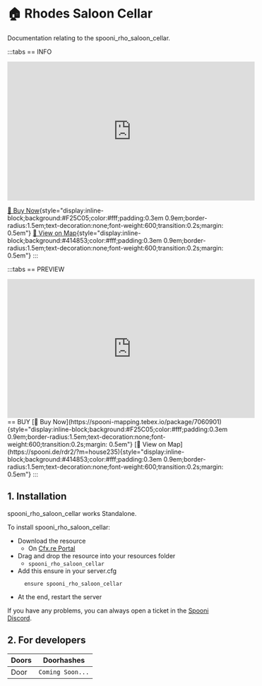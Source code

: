 # 🏠 Rhodes Saloon Cellar
Documentation relating to the spooni_rho_saloon_cellar.

<!-- :::tabs
== PREVIEW
<iframe width="560" height="315" src="https://www.youtube.com/embed/deQ8mrcAkLc?si=1nF_zMiHCp1Uy9Gu" frameborder="0" allow="accelerometer; autoplay; clipboard-write; encrypted-media; gyroscope; picture-in-picture; web-share" referrerpolicy="strict-origin-when-cross-origin" allowfullscreen></iframe>
== BUY

  <a href="https://spooni-mapping.tebex.io/package/7060901" target="_blank" style="background:#ff6600; color:white; padding:0.6em 1.2em; border-radius:0.5em; text-decoration:none; font-weight:bold; transition:0.2s;">
    🛒 Buy Now
  </a>
  [📍View on Map](https://spooni.de/rdr2/?m=house235)
  
::: -->

:::tabs
== INFO
<iframe width="560" height="315" src="https://www.youtube.com/embed/deQ8mrcAkLc?si=1nF_zMiHCp1Uy9Gu" frameborder="0" allow="accelerometer; autoplay; clipboard-write; encrypted-media; gyroscope; picture-in-picture; web-share" referrerpolicy="strict-origin-when-cross-origin" allowfullscreen></iframe>

[🛒 Buy Now](https://spooni-mapping.tebex.io/package/7060901){style="display:inline-block;background:#F25C05;color:#fff;padding:0.3em 0.9em;border-radius:1.5em;text-decoration:none;font-weight:600;transition:0.2s;margin: 0.5em"}
[📍 View on Map](https://spooni.de/rdr2/?m=house235){style="display:inline-block;background:#414853;color:#fff;padding:0.3em 0.9em;border-radius:1.5em;text-decoration:none;font-weight:600;transition:0.2s;margin: 0.5em"}
:::

:::tabs
== PREVIEW
<iframe width="560" height="315" src="https://www.youtube.com/embed/deQ8mrcAkLc?si=1nF_zMiHCp1Uy9Gu" frameborder="0" allow="accelerometer; autoplay; clipboard-write; encrypted-media; gyroscope; picture-in-picture; web-share" referrerpolicy="strict-origin-when-cross-origin" allowfullscreen></iframe>
== BUY
[🛒 Buy Now](https://spooni-mapping.tebex.io/package/7060901){style="display:inline-block;background:#F25C05;color:#fff;padding:0.3em 0.9em;border-radius:1.5em;text-decoration:none;font-weight:600;transition:0.2s;margin: 0.5em"}
[📍 View on Map](https://spooni.de/rdr2/?m=house235){style="display:inline-block;background:#414853;color:#fff;padding:0.3em 0.9em;border-radius:1.5em;text-decoration:none;font-weight:600;transition:0.2s;margin: 0.5em"}
:::


## 1. Installation
spooni_rho_saloon_cellar works Standalone.  

To install spooni_rho_saloon_cellar:
- Download the resource
  - On [Cfx.re Portal](https://portal.cfx.re/)
- Drag and drop the resource into your resources folder
  - `spooni_rho_saloon_cellar`
- Add this ensure in your server.cfg
  ```
    ensure spooni_rho_saloon_cellar
  ```
- At the end, restart the server

If you have any problems, you can always open a ticket in the [Spooni Discord](https://discord.gg/spooni).

## 2. For developers
| Doors                     | Doorhashes
|---------------------------|----------------------------------------------------------------------------------|
| Door                      | `Coming Soon...`
